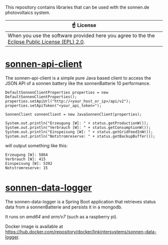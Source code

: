 This repository contains libraries that can be used with the sonnen.de photovoltaics system.

| :point_up: License                                                                                           |
|--------------------------------------------------------------------------------------------------------------|
| When you use the software provided here you agree to the the [Eclipse Public License (EPL) 2.0](LICENSE.md). | 


# [sonnen-api-client](client/README.md)

The sonnen-api-client is a simple pure Java based client
to access the JSON API of a sonnen battery like the sonnenBatterie 10 performance.

    DefaultSonnenClientProperties properties = new DefaultSonnenClientProperties();
    properties.setApiUrl("http://<your_host_or_ip>/api/v2");
    properties.setApiToken("<your_api_token>");

    SonnenClient sonnenClient = new JavaSonnenClient(properties);

    System.out.println("Erzeugung [W]: " + status.getProductionW());
    System.out.println("Verbrauch [W]: " + status.getConsumptionW());
    System.out.println("Einspeisung [W]: " + status.getGridFeedInW());
    System.out.println("Notstromreserve: " + status.getBackupBuffer());

will output something like this:

    Erzeugung [W]: 5864
    Verbrauch [W]: 415
    Einspeisung [W]: 5392
    Notstromreserve: 15

# [sonnen-data-logger](data-logger/README.md)

The sonnen-data-logger is a Spring Boot application that retrieves status data from
a sonnenBatterie and persists it in a mongodb. 

It runs on *amd64* and *arm/v7* (such as a raspberry pi).

Docker image is available at https://hub.docker.com/repository/docker/linkintersystems/sonnen-data-logger.



